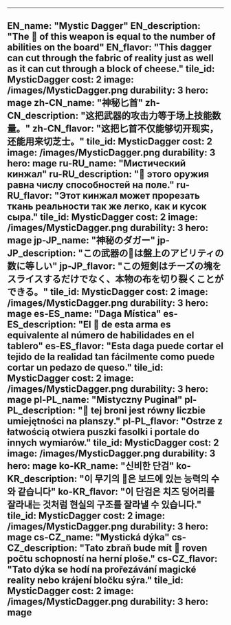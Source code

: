 ---

EN_name: "Mystic Dagger"
EN_description: "The 🔸 of this weapon is equal to the number of abilities on the board"
EN_flavor: "This dagger can cut through the fabric of reality just as well as it can cut through a block of cheese."
tile_id: MysticDagger
cost: 2
image: /images/MysticDagger.png
durability: 3
hero: mage
zh-CN_name: "神秘匕首"
zh-CN_description: "这把武器的攻击力等于场上技能数量。"
zh-CN_flavor: "这把匕首不仅能够切开现实，还能用来切芝士。"
tile_id: MysticDagger
cost: 2
image: /images/MysticDagger.png
durability: 3
hero: mage
ru-RU_name: "Мистический кинжал"
ru-RU_description: "🔸 этого оружия равна числу способностей на поле."
ru-RU_flavor: "Этот кинжал может прорезать ткань реальности так же легко, как и кусок сыра."
tile_id: MysticDagger
cost: 2
image: /images/MysticDagger.png
durability: 3
hero: mage
jp-JP_name: "神秘のダガー"
jp-JP_description: "この武器の🔸は盤上のアビリティの数に等しい"
jp-JP_flavor: "この短剣はチーズの塊をスライスするだけでなく、本物の布を切り裂くことができる。"
tile_id: MysticDagger
cost: 2
image: /images/MysticDagger.png
durability: 3
hero: mage
es-ES_name: "Daga Mística"
es-ES_description: "El 🔸 de esta arma es equivalente al número de habilidades en el tablero"
es-ES_flavor: "Esta daga puede cortar el tejido de la realidad tan fácilmente como puede cortar un pedazo de queso."
tile_id: MysticDagger
cost: 2
image: /images/MysticDagger.png
durability: 3
hero: mage
pl-PL_name: "Mistyczny Puginał"
pl-PL_description: "🔸 tej broni jest równy liczbie umiejętności na planszy."
pl-PL_flavor: "Ostrze z łatwością otwiera puszki fasolki i portale do innych wymiarów."
tile_id: MysticDagger
cost: 2
image: /images/MysticDagger.png
durability: 3
hero: mage
ko-KR_name: "신비한 단검"
ko-KR_description: "이 무기의 🔸은 보드에 있는 능력의 수와 같습니다"
ko-KR_flavor: "이 단검은 치즈 덩어리를 잘라내는 것처럼 현실의 구조를 잘라낼 수 있습니다."
tile_id: MysticDagger
cost: 2
image: /images/MysticDagger.png
durability: 3
hero: mage
cs-CZ_name: "Mystická dýka"
cs-CZ_description: "Tato zbraň bude mít 🔸 roven počtu schopností na herní ploše."
cs-CZ_flavor: "Tato dýka se hodí na prořezávání magické reality nebo krájení bločku sýra."
tile_id: MysticDagger
cost: 2
image: /images/MysticDagger.png
durability: 3
hero: mage
---